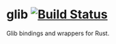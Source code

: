 # glib [![Build Status](https://travis-ci.org/rust-gnome/glib.png?branch=master)](https://travis-ci.org/rust-gnome/glib)
Glib bindings and wrappers for Rust.
